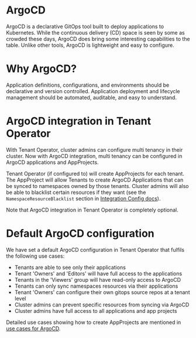 # ArgoCD

ArgoCD is a declarative GitOps tool built to deploy applications to Kubernetes. While the continuous delivery (CD) space is seen by some as crowded these days, ArgoCD does bring some interesting capabilities to the table. Unlike other tools, ArgoCD is lightweight and easy to configure.

# Why ArgoCD?

Application definitions, configurations, and environments should be declarative and version controlled. Application deployment and lifecycle management should be automated, auditable, and easy to understand.

# ArgoCD integration in Tenant Operator

With Tenant Operator, cluster admins can configure multi tenancy in their cluster. Now with ArgoCD integration, multi tenancy can be configured in ArgoCD applications and AppProjects.

Tenant Operator (if configured to) will create AppProjects for each tenant. The AppProject will allow Tenants to create ArgoCD Applications that can be synced to namespaces owned by those tenants. Cluster admins will also be able to blacklist certain resources if they want (see the `NamespaceResourceBlacklist` section in [Integration Config docs](./integration-config.html)).

Note that ArgoCD integration in Tenant Operator is completely optional.

# Default ArgoCD configuration

We have set a default ArgoCD configuration in Tenant Operator that fulfils the following use cases:

- Tenants are able to see only their applications
- Tenant 'Owners' and 'Editors' will have full access to the applications
- Tenants in the 'Viewers' group will have read-only access to ArgoCD
- Tenants can only sync namespaces resources via their applications
- Tenant 'Owners' can configure their own gitops source repos at a tenant level
- Cluster admins can prevent specific resources from syncing via ArgoCD
- Cluster admins have full access to all applications and app projects

Detailed use cases showing how to create AppProjects are mentioned in [use cases for ArgoCD](./usecases/argocd.html).
